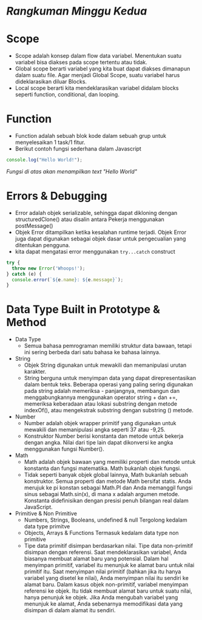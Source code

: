 # _**Rangkuman Minggu Kedua**_

# Scope
- Scope adalah konsep dalam flow data variabel. Menentukan suatu variabel bisa diakses pada scope tertentu atau tidak.
- Global scope berarti variabel yang kita buat dapat diakses dimanapun dalam suatu file. Agar menjadi Global Scope, suatu variabel harus dideklarasikan diluar Blocks.
- Local scope berarti kita mendeklarasikan variabel didalam blocks seperti function, conditional, dan looping.

# Function
- Function adalah sebuah blok kode dalam sebuah grup untuk menyelesaikan 1 task/1 fitur.
- Berikut contoh fungsi sederhana dalam Javascript
```javascript
console.log("Hello World!"); 
```
_Fungsi di atas akan menampilkan text "Hello World"_

# Errors & Debugging
- Error adalah objek serializable, sehingga dapat dikloning dengan structuredClone() atau disalin antara Pekerja menggunakan postMessage()
- Objek Error ditampilkan ketika kesalahan runtime terjadi. Objek Error juga dapat digunakan sebagai objek dasar untuk pengecualian yang ditentukan pengguna.
- kita dapat mengatasi error menggunakan ```try...catch``` construct
```javascript
try {
  throw new Error('Whoops!');
} catch (e) {
  console.error(`${e.name}: ${e.message}`);
}
```
# Data Type Built in Prototype & Method
- Data Type
  - Semua bahasa pemrograman memiliki struktur data bawaan, tetapi ini sering berbeda dari satu bahasa ke bahasa lainnya.
- String
  - Objek String digunakan untuk mewakili dan memanipulasi urutan karakter.
  - String berguna untuk menyimpan data yang dapat direpresentasikan dalam bentuk teks. Beberapa operasi yang paling sering digunakan pada string adalah memeriksa       - panjangnya, membangun dan menggabungkannya menggunakan operator string + dan +=, memeriksa keberadaan atau lokasi substring dengan metode indexOf(), atau mengekstrak substring dengan substring () metode.
- Number
  - Number adalah objek wrapper primitif yang digunakan untuk mewakili dan memanipulasi angka seperti 37 atau -9,25.
  - Konstruktor Number berisi konstanta dan metode untuk bekerja dengan angka. Nilai dari tipe lain dapat dikonversi ke angka menggunakan fungsi Number().
- Math
  - Math adalah objek bawaan yang memiliki properti dan metode untuk konstanta dan fungsi matematika. Math bukanlah objek fungsi.
  - Tidak seperti banyak objek global lainnya, Math bukanlah sebuah konstruktor. Semua properti dan metode Math bersifat statis. Anda merujuk ke pi konstan sebagai Math.PI dan Anda memanggil fungsi sinus sebagai Math.sin(x), di mana x adalah argumen metode. Konstanta didefinisikan dengan presisi penuh bilangan real dalam JavaScript.
- Primitive & Non Primitive
  - Numbers, Strings, Booleans, undefined & null Tergolong kedalam data type primitve
  - Objects, Arrays & Functions Termasuk kedalam data type non primitive
  - Tipe data primitif disimpan berdasarkan nilai. Tipe data non-primitif disimpan dengan referensi. Saat mendeklarasikan variabel, Anda biasanya membuat alamat baru yang potensial. Dalam hal menyimpan primitif, variabel itu menunjuk ke alamat baru untuk nilai primitif itu. Saat menyimpan nilai primitif (bahkan jika itu hanya variabel yang disetel ke nilai), Anda menyimpan nilai itu sendiri ke alamat baru. Dalam kasus objek non-primitif, variabel menyimpan referensi ke objek. Itu tidak membuat alamat baru untuk suatu nilai, hanya penunjuk ke objek. Jika Anda mengubah variabel yang menunjuk ke alamat, Anda sebenarnya memodifikasi data yang disimpan di dalam alamat itu sendiri.
